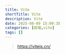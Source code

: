 ```yaml
---
title: Vite
shortTitle: Vite
description: Vite
date: 2025-08-09 15:09:35
categories: [前端,vite]
tags: []
---
```


> https://vitejs.cn/